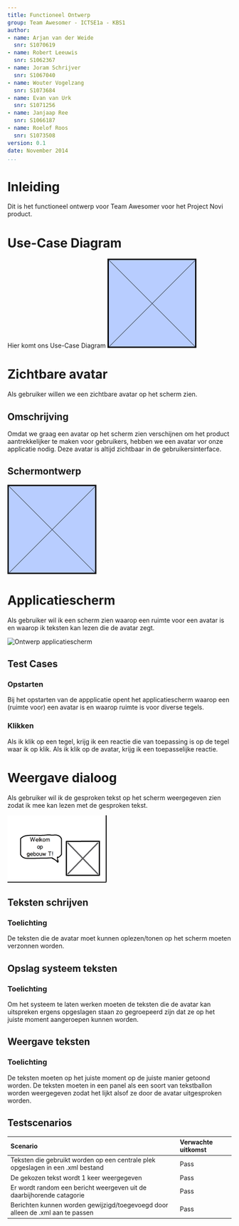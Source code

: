```yaml
---
title: Functioneel Ontwerp
group: Team Awesomer - ICTSE1a - KBS1
author:
- name: Arjan van der Weide
  snr: S1070619
- name: Robert Leeuwis
  snr: S1062367
- name: Joram Schrijver
  snr: S1067040
- name: Wouter Vogelzang
  snr: S1073684
- name: Evan van Urk
  snr: S1071256
- name: Janjaap Ree
  snr: S1066187
- name: Roelof Roos
  snr: S1073508
version: 0.1
date: November 2014
...
```


# Inleiding
Dit is het functioneel ontwerp voor Team Awesomer voor het Project Novi product.

# Use-Case Diagram
Hier komt ons Use-Case Diagram
![Use-Case Diagram v1](images/usecase-diagram.png)

# Zichtbare avatar
Als gebruiker willen we een zichtbare avatar op het scherm zien.
## Omschrijving
Omdat we graag een avatar op het scherm zien verschijnen om het product aantrekkelijker te maken voor gebruikers, hebben we een avatar vor onze applicatie nodig.
Deze avatar is altijd zichtbaar in de gebruikersinterface.

## Schermontwerp
![Schermontwerp zichtbare avatar](images/schermontwerpen/zichtbare-avatar.png)

# Applicatiescherm
Als gebruiker wil ik een scherm zien waarop een ruimte voor een avatar is en waarop ik teksten kan lezen die de avatar zegt.

![Ontwerp applicatiescherm](images/schermontwerpen/applicatiescherm.png)

## Test Cases
### Opstarten
Bij het opstarten van de appplicatie opent het applicatiescherm waarop een (ruimte voor) een avatar is en waarop ruimte is voor diverse tegels.

### Klikken
Als ik klik op een tegel, krijg ik een reactie die van toepassing is op de tegel waar ik op klik.
Als ik klik op de avatar, krijg ik een toepasselijke reactie.

# Weergave dialoog
Als gebruiker wil ik de gesproken tekst op het scherm weergegeven zien zodat ik mee kan lezen met de gesproken tekst.

![Mockup tekst weergeven](images/schermontwerpen/mockup_tekst_weergeven.png)

## Teksten schrijven
### Toelichting
De teksten die de avatar moet kunnen oplezen/tonen op het scherm moeten verzonnen worden.

## Opslag systeem teksten
### Toelichting
Om het systeem te laten werken moeten de teksten die de avatar kan uitspreken ergens opgeslagen staan zo gegroepeerd zijn dat ze op het juiste moment aangeroepen kunnen worden.


## Weergave teksten
### Toelichting
De teksten moeten op het juiste moment op de juiste manier getoond worden. De teksten moeten in een panel als een soort van tekstballon worden weergegeven zodat het lijkt alsof ze door de avatar uitgesproken worden.

## Testscenarios

| Scenario  | Verwachte uitkomst  |
|:---|:---|
| Teksten die gebruikt worden op een centrale plek opgeslagen in een .xml bestand | Pass |
| De gekozen tekst wordt 1 keer weergegeven | Pass |
| Er wordt random een bericht weergeven uit de daarbijhorende catagorie | Pass |
| Berichten kunnen worden gewijzigd/toegevoegd door alleen de .xml aan te passen | Pass |
